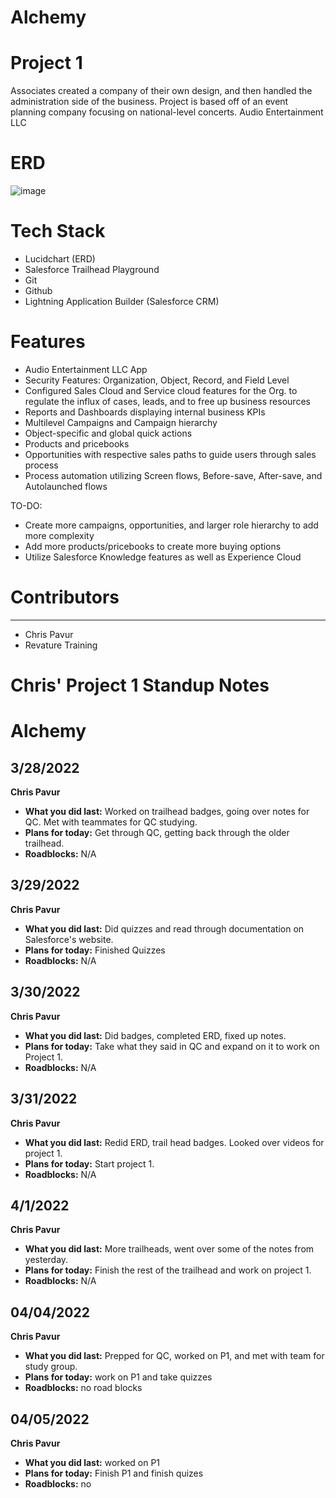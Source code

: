# Alchemy

# Project 1
Associates created a company of their own design, and then handled the administration side of the business.
Project is based off of an event planning company focusing on national-level concerts. Audio Entertainment LLC

# ERD

![image](https://user-images.githubusercontent.com/78577944/167033860-da132ea1-d151-4fa0-8bc4-c366eb1dca90.png)

# Tech Stack
- Lucidchart (ERD) 
- Salesforce Trailhead Playground
- Git
- Github
- Lightning Application Builder (Salesforce CRM)

# Features
- Audio Entertainment LLC App
- Security Features: Organization, Object, Record, and Field Level
- Configured Sales Cloud and Service cloud features for the Org. to regulate the influx of     cases, leads, and to free up business resources
- Reports and Dashboards displaying internal business KPIs
- Multilevel Campaigns and Campaign hierarchy
- Object-specific and global quick actions
- Products and pricebooks
- Opportunities with respective sales paths to guide users through sales process
- Process automation utilizing Screen flows, Before-save, After-save, and Autolaunched flows 

TO-DO:
- Create more campaigns, opportunities, and larger role hierarchy to add more complexity
- Add more products/pricebooks to create more buying options
- Utilize Salesforce Knowledge features as well as Experience Cloud

# Contributors
------------------
- Chris Pavur
- Revature Training

# Chris' Project 1 Standup Notes
# Alchemy

## 3/28/2022
**Chris Pavur**
- **What you did last:** Worked on trailhead badges, going over notes for QC. Met with teammates for QC studying. 
- **Plans for today:** Get through QC, getting back through the older trailhead. 
- **Roadblocks:** N/A

## 3/29/2022
**Chris Pavur**
- **What you did last:** Did quizzes and read through documentation on Salesforce's website. 
- **Plans for today:** Finished Quizzes 
- **Roadblocks:** N/A

## 3/30/2022
**Chris Pavur**
- **What you did last:** Did badges, completed ERD, fixed up notes. 
- **Plans for today:** Take what they said in QC and expand on it to work on Project 1. 
- **Roadblocks:** N/A

## 3/31/2022
**Chris Pavur**
- **What you did last:** Redid ERD, trail head badges. Looked over videos for project 1.
- **Plans for today:** Start project 1. 
- **Roadblocks:** N/A

## 4/1/2022
**Chris Pavur**
- **What you did last:** More trailheads, went over some of the notes from yesterday. 
- **Plans for today:** Finish the rest of the trailhead and work on project 1.
- **Roadblocks:** N/A

## 04/04/2022
**Chris Pavur**
- **What you did last:** Prepped for QC, worked on P1, and met with team for study group.
- **Plans for today:** work on P1 and take quizzes 
- **Roadblocks:** no road blocks

## 04/05/2022
**Chris Pavur**
- **What you did last:** worked on P1 
- **Plans for today:** Finish P1 and finish quizes
- **Roadblocks:** no
